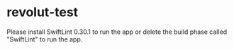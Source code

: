 # revolut-test

Please install SwiftLint 0.30.1 to run the app or delete the build phase called "SwiftLint" to run the app.
